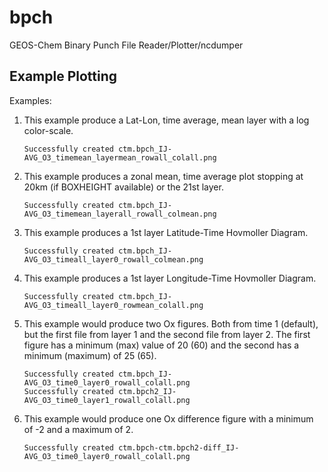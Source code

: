 bpch
====

GEOS-Chem Binary Punch File Reader/Plotter/ncdumper

Example Plotting
----------------

Examples:  
    
1. This example produce a Lat-Lon, time average, mean layer with a log color-scale.

    ```$ python bpch.py -g IJ-AVG-$ -v O3  -t mean -l mean --log ctm.bpch
    Successfully created ctm.bpch_IJ-AVG_O3_timemean_layermean_rowall_colall.png
    ```

2. This example produces a zonal mean, time average plot stopping at 20km (if BOXHEIGHT available) or the 21st layer.

    ```$ python bpch.py -g IJ-AVG-$ -v O3 -t mean -c mean --ymax 20 ctm.bpch
    Successfully created ctm.bpch_IJ-AVG_O3_timemean_layerall_rowall_colmean.png
    ```

3. This example produces a 1st layer Latitude-Time Hovmoller Diagram. 

    ```$ python bpch.py -g IJ-AVG-$ -v O3 -l 0 -c mean ctm.bpch
    Successfully created ctm.bpch_IJ-AVG_O3_timeall_layer0_rowall_colmean.png
    ```

4. This example produces a 1st layer Longitude-Time Hovmoller Diagram. 

    ```$ python bpch.py -g IJ-AVG-$ -v O3 -l 0 -r mean ctm.bpch
    Successfully created ctm.bpch_IJ-AVG_O3_timeall_layer0_rowmean_colall.png
    ```

5. This example would produce two Ox figures. Both from time 1 (default), but the first file from layer 1 and the second file from layer 2. The first figure has a minimum (max) value of 20 (60) and the second has a minimum (maximum) of 25 (65).

    ```$ python bpch.py -g IJ-AVG-$ -v O3 -n 20 -x 60 -t 0 -l 0 -n 25 -x 65 -t 0 -l 1 ctm.bpch ctm.bpch2
    Successfully created ctm.bpch_IJ-AVG_O3_time0_layer0_rowall_colall.png
    Successfully created ctm.bpch2_IJ-AVG_O3_time0_layer1_rowall_colall.png
    ```
6. This example would produce one Ox difference figure with a minimum of -2 and a maximum of 2.
    
    ```$ python bpch.py -d -g IJ-AVG-$ -v O3 -n -2 -x 2 -t 0 -l 0 ctm.bpch ctm.bpch2
    Successfully created ctm.bpch-ctm.bpch2-diff_IJ-AVG_O3_time0_layer0_rowall_colall.png
    ```
